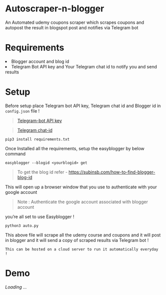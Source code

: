# Autoscraper-n-blogger
An Automated udemy coupons scraper which scrapes coupons and autopost the result in blogspot post and notifies via Telegram bot 

# Requirements
<li> Blogger account and blog id
<li> Telegram Bot API key and Your Telegram chat id to notify you and send results

# Setup

Before setup place Telegram bot API key, Telegram chat id and Blogger id in `config.json` file !

> <a href="https://stackoverflow.com/questions/43291868/where-to-find-the-telegram-api-key">Telegram-bot API key</a>

> <a href="https://www.wikihow.com/Know-Chat-ID-on-Telegram-on-Android">Telegram chat-id</a>

`pip3 install requirements.txt`

Once Installed all the requirements, setup the easyblogger by below command

`easyblogger --blogid <yourblogid> get`

> To get the blog id refer - https://subinsb.com/how-to-find-blogger-blog-id

This will open up a browser window that you use to authenticate with your google account 

> Note : Authenticate the google account associated with blogger account

you’re all set to use Easyblogger !

`python3 auto.py`

This above file will scrape all the udemy course and coupons and it will post in blogger and it will send a copy of scraped results via Telegram bot !

`This can be hosted on a cloud server to run it automatically everyday !`

# Demo
_Loading ..._
